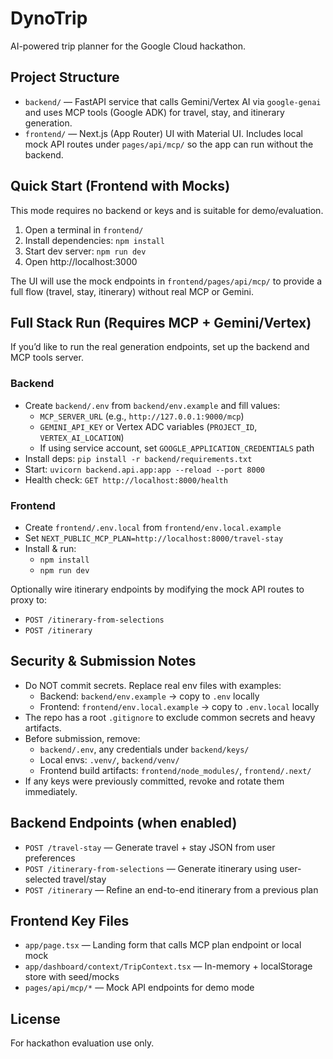 # DynoTrip
AI-powered trip planner for the Google Cloud hackathon.

## Project Structure
- `backend/` — FastAPI service that calls Gemini/Vertex AI via `google-genai` and uses MCP tools (Google ADK) for travel, stay, and itinerary generation.
- `frontend/` — Next.js (App Router) UI with Material UI. Includes local mock API routes under `pages/api/mcp/` so the app can run without the backend.

## Quick Start (Frontend with Mocks)
This mode requires no backend or keys and is suitable for demo/evaluation.

1. Open a terminal in `frontend/`
2. Install dependencies: `npm install`
3. Start dev server: `npm run dev`
4. Open http://localhost:3000

The UI will use the mock endpoints in `frontend/pages/api/mcp/` to provide a full flow (travel, stay, itinerary) without real MCP or Gemini.

## Full Stack Run (Requires MCP + Gemini/Vertex)
If you’d like to run the real generation endpoints, set up the backend and MCP tools server.

### Backend
- Create `backend/.env` from `backend/env.example` and fill values:
  - `MCP_SERVER_URL` (e.g., `http://127.0.0.1:9000/mcp`)
  - `GEMINI_API_KEY` or Vertex ADC variables (`PROJECT_ID`, `VERTEX_AI_LOCATION`)
  - If using service account, set `GOOGLE_APPLICATION_CREDENTIALS` path
- Install deps: `pip install -r backend/requirements.txt`
- Start: `uvicorn backend.api.app:app --reload --port 8000`
- Health check: `GET http://localhost:8000/health`

### Frontend
- Create `frontend/.env.local` from `frontend/env.local.example`
- Set `NEXT_PUBLIC_MCP_PLAN=http://localhost:8000/travel-stay`
- Install & run:
  - `npm install`
  - `npm run dev`

Optionally wire itinerary endpoints by modifying the mock API routes to proxy to:
- `POST /itinerary-from-selections`
- `POST /itinerary`

## Security & Submission Notes
- Do NOT commit secrets. Replace real env files with examples:
  - Backend: `backend/env.example` → copy to `.env` locally
  - Frontend: `frontend/env.local.example` → copy to `.env.local` locally
- The repo has a root `.gitignore` to exclude common secrets and heavy artifacts.
- Before submission, remove:
  - `backend/.env`, any credentials under `backend/keys/`
  - Local envs: `.venv/`, `backend/venv/`
  - Frontend build artifacts: `frontend/node_modules/`, `frontend/.next/`
- If any keys were previously committed, revoke and rotate them immediately.

## Backend Endpoints (when enabled)
- `POST /travel-stay` — Generate travel + stay JSON from user preferences
- `POST /itinerary-from-selections` — Generate itinerary using user-selected travel/stay
- `POST /itinerary` — Refine an end-to-end itinerary from a previous plan

## Frontend Key Files
- `app/page.tsx` — Landing form that calls MCP plan endpoint or local mock
- `app/dashboard/context/TripContext.tsx` — In-memory + localStorage store with seed/mocks
- `pages/api/mcp/*` — Mock API endpoints for demo mode

## License
For hackathon evaluation use only.
